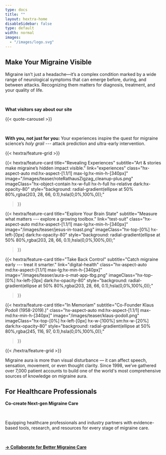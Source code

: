```yaml
---
type: docs
title: ""
layout: hextra-home
disableSidebar: false
type: default
width: normal
images:
  - "/images/logo.svg"
---
```



<!-- markdownlint-disable MD033 MD034-->

<h2 class="hx-text-4xl hx-font-bold hx-mt-6">
    Make Your Migraine Visible
</h2>

<!--<div class="hx-mt-6 hx-mb-6">
{{< hextra/hero-headline >}}
{{< /hextra/hero-headline >}}
</div>


<div class="hx-mb-6">
{{< hextra/hero-subtitle style="margin: 1rem 0 0 0">}}Migraine isn’t just a headache—it’s a complex neurological condition with symptoms that matter for diagnosis, treatment, and your quality of life.
    {{< /hextra/hero-subtitle >}}
</div>

-->

Migraine isn’t just a headache—it’s a complex condition marked by a wide range of neurological symptoms that can emerge before, during, and between attacks. Recognizing them matters for diagnosis, treatment, and your quality of life.

&nbsp;

**What visitors say about our site**


{{< quote-carousel >}}

<!--

<div class="hx-mb-2">
{{< hextra/hero-subtitle style="margin: 1rem 0 0 0">}}
With you, not just for you: Your stories spark innovation!
{{< /hextra/hero-subtitle >}}
</div>

<h2 class="hx-text-xl hx-font-bold hx-mt-6">
    With you, not just for you: Your stories spark innovation!
</h2>

-->

&nbsp;


**With you, not just for you:**
Your experiences inspire the quest for migraine science’s _holy grail_ --- attack prediction and ultra-early intervention.





<div class="hx-mt-6"></div>

{{< hextra/feature-grid >}}


  {{< hextra/feature-card
    title="Revealing Experiences"
    subtitle="Art & stories make migraine’s hidden impact visible."
    link="experiences"
    class="hx-aspect-auto md:hx-aspect-[1.1/1] max-lg:hx-min-h-[340px]"
    image="/images/teaser/roteRathausZigzag_cleanup-plus.png"
    imageClass="hx-object-contain hx-w-full hx-h-full hx-relative dark:hx-opacity-80"
    style="background: radial-gradient(ellipse at 50% 80%,rgba(203, 28, 66, 0.1),hsla(0,0%,100%,0));"
  >}}




  {{< hextra/feature-card
    title="Explore Your Brain State"
    subtitle="Measure what matters --- explore a growing toolbox."
    link="test-suit"
    class="hx-aspect-auto md:hx-aspect-[1.1/1] max-lg:hx-min-h-[340px]"
    image="/images/teaser/jesus-in-toast.png"
    imageClass="hx-top-[0%] hx-left-[0px]  dark:hx-opacity-80"
    style="background: radial-gradient(ellipse at 50% 80%,rgba(203, 28, 66, 0.1),hsla(0,0%,100%,0));"
  >}}


  {{< hextra/feature-card
    title="Take Back Control"
    subtitle="Catch migraine early --- treat it smarter."
    link="digital-health"
    class="hx-aspect-auto md:hx-aspect-[1.1/1] max-lg:hx-min-h-[340px]"
    image="/images/teaser/aura-o-mat-app-tbg.png"
    imageClass="hx-top-[0%] hx-left-[0px]  dark:hx-opacity-80"
    style="background: radial-gradient(ellipse at 50% 80%,rgba(203, 28, 66, 0.1),hsla(0,0%,100%,0));"
  >}}



  {{< hextra/feature-card
    title="In Memoriam"
    subtitle="Co-Founder Klaus Podoll (1958-2019).)"
    class="hx-aspect-auto md:hx-aspect-[1.1/1] max-md:hx-min-h-[340px]"
    image="/images/teaser/klaus-podoll.png"
    imageClass="hx-top-[0%] hx-left-[0px]  hx-w-[100%] sm:hx-w-[20%] dark:hx-opacity-80"
    style="background: radial-gradient(ellipse at 50% 80%,rgba(245, 116, 97, 0.1),hsla(0,0%,100%,0));"
  >}}


{{< /hextra/feature-grid >}}


<div class="hx-mt-8"></div>

Migraine aura is more than visual disturbance — it can affect speech, sensation, movement, or even thought clarity. Since 1998, we’ve gathered over 7,000 patient accounts to build one of the world's most comprehensive sources of knowledge on migraine aura.


<h2 class="hx-text-2xl hx-font-bold hx-mt-12">
    For Healthcare Professionals
</h2>


**Co-create Next-gen Migraine Care**

&nbsp;

Equipping healthcare professionals and industry partners with evidence-based tools, research, and resources for every stage of migraine care.

&nbsp;

[**→ Collaborate for Better Migraine Care**](next-gen-migraine-care)
